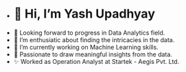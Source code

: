 - # 👋 Hi, I’m Yash Upadhyay
- 👀 Looking forward to progress in Data Analytics field.
- 🌱 I’m enthusiatic about finding the intricacies in the data.
- 🔭 I’m currently working on Machine Learning skills.
- 🤔 Passionate to draw meaningful insights from the data.
- ✨ Worked as Operation Analyst at Startek - Aegis Pvt. Ltd.

<!---
Yash-0223/Yash-0223 is a ✨ special ✨ repository because its `README.md` (this file) appears on your GitHub profile.
You can click the Preview link to take a look at your changes.
--->
